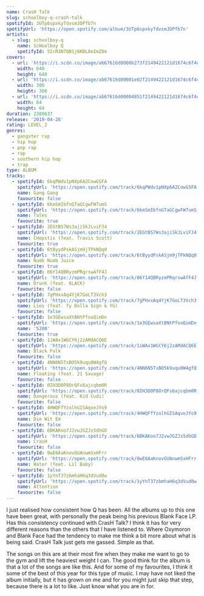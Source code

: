 ```yaml
---
name: CrasH Talk
slug: schoolboy-q-crash-talk
spotifyId: 3UTp6spxkyTdvsmJDPfb7n
spotifyUrl: 'https://open.spotify.com/album/3UTp6spxkyTdvsmJDPfb7n'
artists:
  - slug: schoolboy-q
    name: ScHoolboy Q
    spotifyId: 5IcR3N7QB1j6KBL8eImZ8m
covers:
  - url: 'https://i.scdn.co/image/ab67616d0000b273f2149422121d1674c6f4c009'
    width: 640
    height: 640
  - url: 'https://i.scdn.co/image/ab67616d00001e02f2149422121d1674c6f4c009'
    width: 300
    height: 300
  - url: 'https://i.scdn.co/image/ab67616d00004851f2149422121d1674c6f4c009'
    width: 64
    height: 64
duration: 2389637
release: '2019-04-26'
rating: LEVEL_2
genres:
  - gangster rap
  - hip hop
  - pop rap
  - rap
  - southern hip hop
  - trap
type: ALBUM
tracks:
  - spotifyId: 6kqPWdv1pNXp6A2CowGSFA
    spotifyUrl: 'https://open.spotify.com/track/6kqPWdv1pNXp6A2CowGSFA'
    name: Gang Gang
    favourite: false
  - spotifyId: 6kmSmIbfnGTaGCgwFW7umS
    spotifyUrl: 'https://open.spotify.com/track/6kmSmIbfnGTaGCgwFW7umS'
    name: Tales
    favourite: true
  - spotifyId: 2EGtBS7Ws3ajiSkJLviFJ4
    spotifyUrl: 'https://open.spotify.com/track/2EGtBS7Ws3ajiSkJLviFJ4'
    name: CHopstix (feat. Travis Scott)
    favourite: true
  - spotifyId: 6tByydPskASjm9jTPkNQq0
    spotifyUrl: 'https://open.spotify.com/track/6tByydPskASjm9jTPkNQq0'
    name: Numb Numb Juice
    favourite: true
  - spotifyId: 06Y14QBRyzmPRqrswAfF4J
    spotifyUrl: 'https://open.spotify.com/track/06Y14QBRyzmPRqrswAfF4J'
    name: Drunk (feat. 6LACK)
    favourite: false
  - spotifyId: 7gPHxxAq4YjK7GoLT3Vch3
    spotifyUrl: 'https://open.spotify.com/track/7gPHxxAq4YjK7GoLT3Vch3'
    name: Lies (feat. Ty Dolla $ign & YG)
    favourite: false
  - spotifyId: 1e3GEwsaXtBNtPfooQimDn
    spotifyUrl: 'https://open.spotify.com/track/1e3GEwsaXtBNtPfooQimDn'
    name: '5200'
    favourite: true
  - spotifyId: 1iWAx1WGCY6j2zAMdACQ6E
    spotifyUrl: 'https://open.spotify.com/track/1iWAx1WGCY6j2zAMdACQ6E'
    name: Black Folk
    favourite: false
  - spotifyId: 4NN6N5TxBO5k9uqu0W4gfQ
    spotifyUrl: 'https://open.spotify.com/track/4NN6N5TxBO5k9uqu0W4gfQ'
    name: Floating (feat. 21 Savage)
    favourite: false
  - spotifyId: 0IH3D0P8OrQFs6ajcqbm0R
    spotifyUrl: 'https://open.spotify.com/track/0IH3D0P8OrQFs6ajcqbm0R'
    name: Dangerous (feat. Kid Cudi)
    favourite: false
  - spotifyId: 4HWQFfYzolhGISAqveJYo9
    spotifyUrl: 'https://open.spotify.com/track/4HWQFfYzolhGISAqveJYo9'
    name: Die Wit Em
    favourite: false
  - spotifyId: 6BKAKoo7J2vwJGZJs5dhGD
    spotifyUrl: 'https://open.spotify.com/track/6BKAKoo7J2vwJGZJs5dhGD'
    name: CrasH
    favourite: false
  - spotifyId: 0wE6AaKnovGUAnwmSxHFrr
    spotifyUrl: 'https://open.spotify.com/track/0wE6AaKnovGUAnwmSxHFrr'
    name: Water (feat. Lil Baby)
    favourite: false
  - spotifyId: 1yYnT37zbmhaH6q3dVud0w
    spotifyUrl: 'https://open.spotify.com/track/1yYnT37zbmhaH6q3dVud0w'
    name: Attention
    favourite: false
---
```

I just realised how consistent how Q has been. All the albums up to this one have been great,
with personally the peak being his previous Blank Face LP. Has this consistency continued
with CrasH Talk? I think it has for very different reasons than the others that I have
listened to. Where Oxymoron and Blank Face had the tendency to make me think a bit more
about what is being said. CrasH Talk just gets me gassed. Simple as that.

The songs on this are at their most fire when they make me want to go to the gym and lift
the heaviest weight I can. The good think for the album is that a lot of the songs are like
this. And for some of my favourites, I think it some of the best of this year for this type
of music. I may have not liked the album initially, but it has grown on me and for you might
just skip that step, because there is a lot to like. Just know what you are in for.
